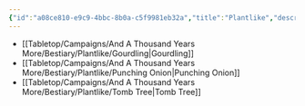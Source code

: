 ```yaml
---
{"id":"a08ce810-e9c9-4bbc-8b0a-c5f9981eb32a","title":"Plantlike","description":"Bestiary entries for the Plantlike.","publish":true,"date_created":"Tuesday, April 2nd 2024, 5:40:52 pm","date_modified":"Tuesday, April 2nd 2024, 8:11:41 pm","path":"Tabletop/Campaigns/And A Thousand Years More/Bestiary/Plantlike/index.md","permalink":"/tabletop/campaigns/and-a-thousand-years-more/bestiary/plantlike/index/","PassFrontmatter":true}
---
```



- [[Tabletop/Campaigns/And A Thousand Years More/Bestiary/Plantlike/Gourdling\|Gourdling]]
- [[Tabletop/Campaigns/And A Thousand Years More/Bestiary/Plantlike/Punching Onion\|Punching Onion]]
- [[Tabletop/Campaigns/And A Thousand Years More/Bestiary/Plantlike/Tomb Tree\|Tomb Tree]]


